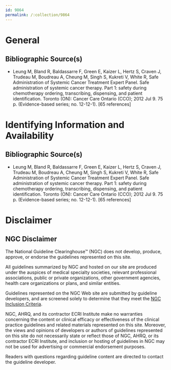 ```yaml
---
id: 9864
permalink: /:collection/9864
---
```


# General

## Bibliographic Source(s)

- Leung M, Bland R, Baldassarre F, Green E, Kaizer L, Hertz S, Craven J, Trudeau M, Boudreau A, Cheung M, Singh S, Kukreti V, White R, Safe Administration of Systemic Cancer Treatment Expert Panel. Safe administration of systemic cancer therapy. Part 1: safety during chemotherapy ordering, transcribing, dispensing, and patient identification. Toronto (ON): Cancer Care Ontario (CCO); 2012 Jul 9. 75 p. (Evidence-based series; no. 12-12-1). [65 references]

# Identifying Information and Availability

## Bibliographic Source(s)

- Leung M, Bland R, Baldassarre F, Green E, Kaizer L, Hertz S, Craven J, Trudeau M, Boudreau A, Cheung M, Singh S, Kukreti V, White R, Safe Administration of Systemic Cancer Treatment Expert Panel. Safe administration of systemic cancer therapy. Part 1: safety during chemotherapy ordering, transcribing, dispensing, and patient identification. Toronto (ON): Cancer Care Ontario (CCO); 2012 Jul 9. 75 p. (Evidence-based series; no. 12-12-1). [65 references]

# Disclaimer

## NGC Disclaimer

The National Guideline Clearinghouse™ (NGC) does not develop, produce, approve, or endorse the guidelines represented on this site.

All guidelines summarized by NGC and hosted on our site are produced under the auspices of medical specialty societies, relevant professional associations, public or private organizations, other government agencies, health care organizations or plans, and similar entities.

Guidelines represented on the NGC Web site are submitted by guideline developers, and are screened solely to determine that they meet the [NGC Inclusion Criteria](/help-and-about/summaries/inclusion-criteria).

NGC, AHRQ, and its contractor ECRI Institute make no warranties concerning the content or clinical efficacy or effectiveness of the clinical practice guidelines and related materials represented on this site. Moreover, the views and opinions of developers or authors of guidelines represented on this site do not necessarily state or reflect those of NGC, AHRQ, or its contractor ECRI Institute, and inclusion or hosting of guidelines in NGC may not be used for advertising or commercial endorsement purposes.

Readers with questions regarding guideline content are directed to contact the guideline developer.


